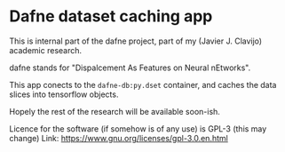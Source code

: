 # Dafne dataset caching app

This is internal part of the dafne project,
part of my (Javier J. Clavijo) academic research.

dafne stands for "Dispalcement As Features on Neural nEtworks".

This app conects to the `dafne-db:py.dset` container, and caches the data
slices into tensorflow objects.

Hopely the rest of the research will be available soon-ish.

Licence for the software (if somehow is of any use) is GPL-3 (this may change)
Link: https://www.gnu.org/licenses/gpl-3.0.en.html
